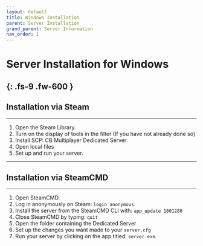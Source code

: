 ```yaml
---
layout: default
title: Windows Installation
parent: Server Installation
grand_parent: Server Information
nav_order: 1
---
```


# **Server Installation for Windows**
{: .fs-9 .fw-600 }
----

## Installation via Steam
---
1. Open the Steam Library.
2. Turn on the display of tools in the filter (If you have not already done so)
3. Install SCP: CB Multiplayer Dedicated Server
4. Open local files
5. Set up and run your server.

---
## Installation via SteamCMD
---
1. Open SteamCMD.
2. Log in anonymously on Steam: `login anonymous`
3. Install the server from the SteamCMD CLI with: `app_update 1801280`
4. Close SteamCMD by typing: `quit`
5. Open the folder containing the Dedicated Server
6. Set up the changes you want made to your `server.cfg` 
7. Run your server by clicking on the app titled: `server.exe`.